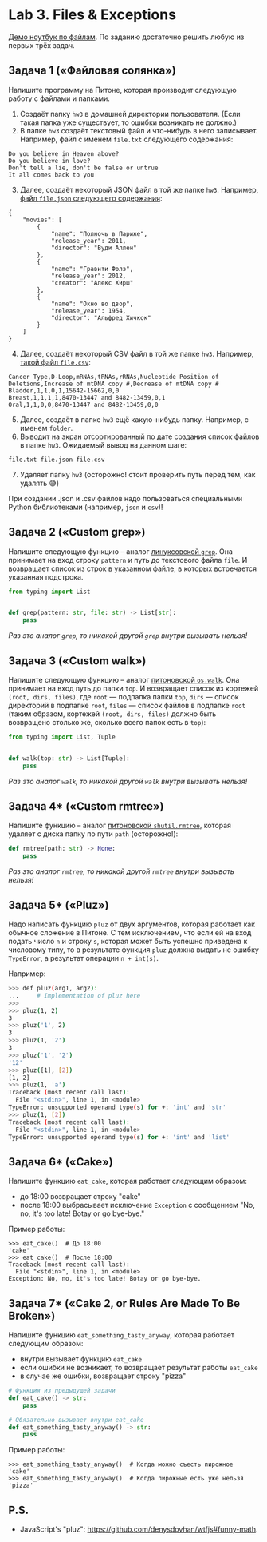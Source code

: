 # Lab 3. Files & Exceptions

[Демо ноутбук по файлам](./demo/Files.ipynb).
По заданию достаточно решить любую из первых трёх задач.


## Задача 1 («Файловая солянка»)

Напишите программу на Питоне, которая производит следующую работу с файлами и папками.

1. Создаёт папку `hw3` в домашней директории пользователя.
(Если такая папка уже существует, то ошибки возникать не должно.)
2. В папке `hw3` создаёт текстовый файл и что-нибудь в него записывает.
Например, файл с именем `file.txt` следующего содержания:
```
Do you believe in Heaven above?
Do you believe in love?
Don't tell a lie, don't be false or untrue
It all comes back to you
```
3. Далее, создаёт некоторый JSON файл в той же папке `hw3`.
Например, [файл `file.json` следующего содержания](./demo/data/movies.json):
```
{
    "movies": [
        {
            "name": "Полночь в Париже",
            "release_year": 2011,
            "director": "Вуди Аллен"
        },
        {
            "name": "Гравити Фолз",
            "release_year": 2012,
            "creator": "Алекс Хирш"
        },
        {
            "name": "Окно во двор",
            "release_year": 1954,
            "director": "Альфред Хичкок"
        }
    ]
}
```
4. Далее, создаёт некоторый CSV файл в той же папке `hw3`.
Например, [такой файл `file.csv`](https://en.wikipedia.org/wiki/Oncogenomics#Copy\_number\_mutations):
```
Cancer Type,D-Loop,mRNAs,tRNAs,rRNAs,Nucleotide Position of Deletions,Increase of mtDNA copy #,Decrease of mtDNA copy #
Bladder,1,1,0,1,15642-15662,0,0
Breast,1,1,1,1,8470-13447 and 8482-13459,0,1
Oral,1,1,0,0,8470-13447 and 8482-13459,0,0
```
5. Далее, создаёт в папке `hw3` ещё какую-нибудь папку.
Например, с именем `folder`.
6. Выводит на экран отсортированный по дате создания список файлов в папке `hw3`.
Ожидаемый вывод на данном шаге:
```
file.txt file.json file.csv
```
7. Удаляет папку `hw3` (осторожно! стоит проверить путь перед тем, как удалять 😅)

При создании .json и .csv файлов надо пользоваться специальными Python библиотеками (например, `json` и `csv`)!


## Задача 2 («Custom grep»)

Напишите следующую функцию – аналог [линуксовской `grep`](https://man7.org/linux/man-pages/man1/grep.1.html).
Она принимает на вход строку `pattern` и путь до текстового файла `file`.
И возвращает список из строк в указанном файле, в которых встречается указанная подстрока.
```python
from typing import List


def grep(pattern: str, file: str) -> List[str]:
    pass
```

*Раз это аналог `grep`, то никакой другой `grep` внутри вызывать нельзя!*


## Задача 3 («Custom walk»)

Напишите следующую функцию – аналог [питоновской `os.walk`](https://docs.python.org/3/library/os.html#os.walk).
Она принимает на вход путь до папки `top`.
И возвращает список из кортежей `(root, dirs, files)`, где `root` — подпапка папки `top`, `dirs` — список директорий в подпапке `root`, `files` — список файлов в подпапке `root` (таким образом, кортежей `(root, dirs, files)` должно быть возвращено столько же, сколько всего папок есть в `top`):
```python
from typing import List, Tuple


def walk(top: str) -> List[Tuple]:
    pass
```

*Раз это аналог `walk`, то никакой другой `walk` внутри вызывать нельзя!*


## Задача 4* («Custom rmtree»)

Напишите функцию – аналог [питоновской `shutil.rmtree`](https://docs.python.org/3/library/shutil.html#shutil.rmtree), которая удаляет с диска папку по пути `path` (осторожно!):
```python
def rmtree(path: str) -> None:
    pass
```

*Раз это аналог `rmtree`, то никакой другой `rmtree` внутри вызывать нельзя!*


## Задача 5* («Pluz»)

Надо написать функцию `pluz` от двух аргументов, которая работает как обычное сложение в Питоне.
С тем исключением, что если ей на вход подать число `n` и строку `s`, которая может быть успешно приведена к числовому типу,
то в результате функция `pluz` должна выдать не ошибку `TypeError`, а результат операции `n + int(s)`.

Например:
```bash
>>> def pluz(arg1, arg2):
...     # Implementation of pluz here
>>>
>>> pluz(1, 2)
3
>>> pluz('1', 2)
3
>>> pluz(1, '2')
3
>>> pluz('1', '2')
'12'
>>> pluz([1], [2])
[1, 2]
>>> pluz(1, 'a')
Traceback (most recent call last):
  File "<stdin>", line 1, in <module>
TypeError: unsupported operand type(s) for +: 'int' and 'str'
>>> pluz(1, [2])
Traceback (most recent call last):
  File "<stdin>", line 1, in <module>
TypeError: unsupported operand type(s) for +: 'int' and 'list'
```


## Задача 6* («Cake»)

Напишите функцию `eat_cake`, которая работает следующим образом:
* до 18:00 возвращает строку "cake"
* после 18:00 выбрасывает исключение `Exception` с сообщением "No, no, it's too late! Botay or go bye-bye."

Пример работы:
```
>>> eat_cake()  # До 18:00
'cake'
>>> eat_cake()  # После 18:00
Traceback (most recent call last):
  File "<stdin>", line 1, in <module>
Exception: No, no, it's too late! Botay or go bye-bye.
```


## Задача 7* («Cake 2, or Rules Are Made To Be Broken»)

Напишите функцию `eat_something_tasty_anyway`, которая работает следующим образом:
* внутри вызывает функцию `eat_cake`
* если ошибки не возникает, то возвращает результат работы `eat_cake`
* в случае же ошибки, возвращает строку "pizza"
```python
# Функция из предыдущей задачи
def eat_cake() -> str:
    pass

# Обязательно вызывает внутри eat_cake
def eat_something_tasty_anyway() -> str:
    pass
```
Пример работы:
```
>>> eat_something_tasty_anyway()  # Когда можно съесть пирожное
'cake'
>>> eat_something_tasty_anyway()  # Когда пирожные есть уже нельзя
'pizza'
```


## P.S.

* JavaScript's "pluz": https://github.com/denysdovhan/wtfjs#funny-math.
